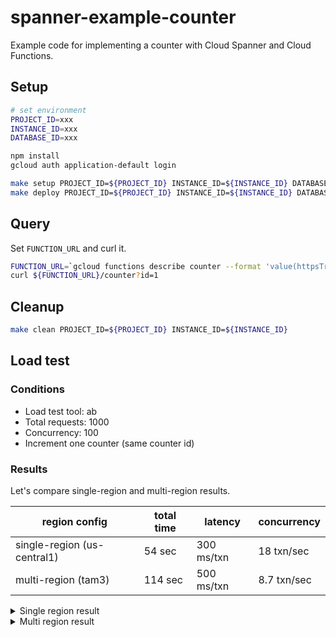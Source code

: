# spanner-example-counter

Example code for implementing a counter with Cloud Spanner and Cloud Functions.

## Setup

```sh
# set environment
PROJECT_ID=xxx
INSTANCE_ID=xxx
DATABASE_ID=xxx

npm install
gcloud auth application-default login

make setup PROJECT_ID=${PROJECT_ID} INSTANCE_ID=${INSTANCE_ID} DATABASE_ID=${DATABASE_ID}
make deploy PROJECT_ID=${PROJECT_ID} INSTANCE_ID=${INSTANCE_ID} DATABASE_ID=${DATABASE_ID}
```

## Query

Set `FUNCTION_URL` and curl it.

```sh
FUNCTION_URL=`gcloud functions describe counter --format 'value(httpsTrigger.url)'`
curl ${FUNCTION_URL}/counter?id=1
```

## Cleanup

```sh
make clean PROJECT_ID=${PROJECT_ID} INSTANCE_ID=${INSTANCE_ID}
```

## Load test

### Conditions

* Load test tool: ab
* Total requests: 1000
* Concurrency: 100
* Increment one counter (same counter id)

### Results

Let's compare single-region and multi-region results.

| region config | total time | latency | concurrency |
|---------------|---------------------|------------|-------------|
| single-region (us-central1) | 54 sec | 300 ms/txn | 18 txn/sec |
| multi-region (tam3) | 114 sec | 500 ms/txn | 8.7 txn/sec |


<details>
  <summary>Single region result</summary>
  <pre>$ ab -n 1000 -c 100 ${FUNCTION_URL}/counter?id=1
This is ApacheBench, Version 2.3 <$Revision: 1796539 $>
Copyright 1996 Adam Twiss, Zeus Technology Ltd, http://www.zeustech.net/
Licensed to The Apache Software Foundation, http://www.apache.org/
 
Benchmarking xxx.cloudfunctions.net (be patient)
Completed 100 requests
Completed 200 requests
Completed 300 requests
Completed 400 requests
Completed 500 requests
Completed 600 requests
Completed 700 requests
Completed 800 requests
Completed 900 requests
Completed 1000 requests
Finished 1000 requests


Server Software:        Google
Server Hostname:        xxx.cloudfunctions.net
Server Port:            443
SSL/TLS Protocol:       TLSv1.2,ECDHE-RSA-AES128-GCM-SHA256,2048,128
TLS Server Name:        xxx.cloudfunctions.net

Document Path:          /counter?id=1
Document Length:        5 bytes

Concurrency Level:      100
Time taken for tests:   54.925 seconds
Complete requests:      1000
Failed requests:        0
Total transferred:      314600 bytes
HTML transferred:       5000 bytes
Requests per second:    18.21 [#/sec] (mean)
Time per request:       5492.501 [ms] (mean)
Time per request:       54.925 [ms] (mean, across all concurrent requests)
Transfer rate:          5.59 [Kbytes/sec] received

Connection Times (ms)
              min  mean[+/-sd] median   max
Connect:       57  152 238.8     71     999
Processing:   456 4986 1862.1   4862   13670
Waiting:      456 4985 1862.2   4862   13670
Total:       1259 5138 1819.9   4962   13748

Percentage of the requests served within a certain time (ms)
  50%   4962
  66%   5699
  75%   6035
  80%   6539
  90%   7225
  95%   8262
  98%   9568
  99%  11561
 100%  13748 (longest request)
</pre>
</details>

<details>
  <summary>Multi region result</summary>
  <pre>$ ab -n 1000 -c 100 ${FUNCTION_URL}/counter?id=1
This is ApacheBench, Version 2.3 <$Revision: 1796539 $>
Copyright 1996 Adam Twiss, Zeus Technology Ltd, http://www.zeustech.net/
Licensed to The Apache Software Foundation, http://www.apache.org/

Benchmarking xxx.cloudfunctions.net (be patient)
Completed 100 requests
Completed 200 requests
Completed 300 requests
Completed 400 requests
Completed 500 requests
Completed 600 requests
Completed 700 requests
Completed 800 requests
Completed 900 requests
Completed 1000 requests
Finished 1000 requests


Server Software:        Google
Server Hostname:        xxx.cloudfunctions.net
Server Port:            443
SSL/TLS Protocol:       TLSv1.2,ECDHE-RSA-AES128-GCM-SHA256,2048,128
TLS Server Name:        xxx.cloudfunctions.net

Document Path:          /counter?id=1
Document Length:        5 bytes

Concurrency Level:      100
Time taken for tests:   114.440 seconds
Complete requests:      1000
Failed requests:        0
Total transferred:      314952 bytes
HTML transferred:       5000 bytes
Requests per second:    8.74 [#/sec] (mean)
Time per request:       11443.989 [ms] (mean)
Time per request:       114.440 [ms] (mean, across all concurrent requests)
Transfer rate:          2.69 [Kbytes/sec] received

Connection Times (ms)
              min  mean[+/-sd] median   max
Connect:       60  152 223.2     73    1116
Processing:   740 10520 3032.8  10378   20824
Waiting:      740 10520 3032.9  10374   20824
Total:       1161 10672 2971.4  10512   21751

Percentage of the requests served within a certain time (ms)
  50%  10512
  66%  12013
  75%  12432
  80%  12799
  90%  14560
  95%  15159
  98%  16325
  99%  17819
 100%  21751 (longest request)
</pre>
</details>
